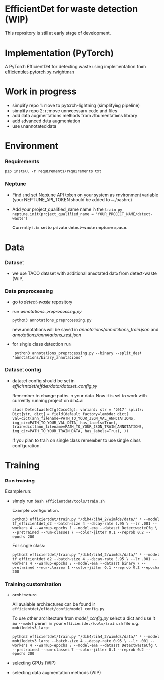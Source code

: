 # EfficientDet for waste detection (WIP)

This repository is still at early stage of development.

# Implementation (PyTorch)
A PyTorch EfficientDet for detecting waste using implementation from  [efficientdet-pytorch by rwightman](https://github.com/rwightman/efficientdet-pytorch)

# Work in progress
* simplify repo 1: move to pytorch-lightning (simplifying pipeline)
* simplify repo 2: remove unnecessary code and files
* add data augmentations methods from albumentations library
* add advanced data augmentation
* use unannotated data

# Environment
### Requirements
` pip install -r requirements/requirements.txt `

### Neptune
* Find and set Neptune API token on your system as environment variable (your NEPTUNE_API_TOKEN should be added to ~./bashrc)
* Add your project_qualified_name name in the `train.py`
    `neptune.init(project_qualified_name = 'YOUR_PROJECT_NAME/detect-waste') `

    Currently it is set to private detect-waste neptune space.

# Data
### Dataset
* we use TACO dataset with additional annotated data from detect-waste (WIP)

### Data preprocessing
* go to *detect-waste* repository
* run *annotations_preprocessing.py*

    ` python3 annotations_preprocessing.py `

    new annotations will be saved in *annotations/annotations_train.json* and *annotations/annotations_test.json*
* for single class detection run

    ` python3 annotations_preprocessing.py --binary --split_dest 'annotations/binary_annotations'`

### Dataset config
* dataset config should be set in *efficientdet/effdet/data/dataset_config.py*

    Remember to change paths to your data. Now it is set to work with currently running project on dih4.ai

    `class DetectwasteCfg(CocoCfg):
    variant: str = '2017'
    splits: Dict[str, dict] = field(default_factory=lambda: dict(
        val=dict(ann_filename=PATH_TO_YOUR_JSON_VAL_ANNOTATIONS, img_dir=PATH_TO_YOUR_VAL_DATA, has_labels=True),
        train=dict(ann_filename=PATH_TO_YOUR_JSON_TRAIN_ANNOTATIONS, img_dir=PATH_TO_YOUR_TRAIN_DATA, has_labels=True),
    ))`

    If you plan to train on single class remember to use single class configuration.

# Training

### Run training
Example run:

* simply run `bash efficientdet/tools/train.sh`

    Example configuration:

    `python3 efficientdet/train.py "/dih4/dih4_2/wimlds/data/" \
        --model tf_efficientdet_d2 --batch-size 4 --decay-rate 0.95 \
        --lr .001 --workers 4 --warmup-epochs 5 --model-ema --dataset DetectwasteCfg \
        --pretrained --num-classes 7 --color-jitter 0.1 --reprob 0.2 --epochs 200 `

    For single class:

    `python3 efficientdet/train.py "/dih4/dih4_2/wimlds/data/" \
    --model tf_efficientdet_d2 --batch-size 4 --decay-rate 0.95 \
    --lr .001 --workers 4 --warmup-epochs 5 --model-ema --dataset binary \
    --pretrained --num-classes 1 --color-jitter 0.1 --reprob 0.2 --epochs 200 `

### Training customization

* architecture

    All avaiable architectures can be found in `efficientdet/effdet/config/model_config.py`
        
    To use other architecture from *model_config.py* select a dict and use it as `--model` param in your  `efficientdet/tools/train.sh` file e.g. `mobiledetv3_large`


    `python3 efficientdet/train.py "/dih4/dih4_2/wimlds/data/" \
    --model mobiledetv3_large --batch-size 4 --decay-rate 0.95 \
    --lr .001 --workers 4 --warmup-epochs 5 --model-ema --dataset DetectwasteCfg \
    --pretrained --num-classes 7 --color-jitter 0.1 --reprob 0.2 --epochs 200 `

* selecting GPUs (WIP)
* selecting data augmentation methods (WIP)
